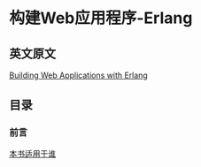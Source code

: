 # 构建Web应用程序-Erlang

## 英文原文
[Building Web Applications with Erlang](https://www.safaribooksonline.com/library/view/building-web-applications/9781449320621/)

## 目录
### 前言
  [本书适用于谁]()

